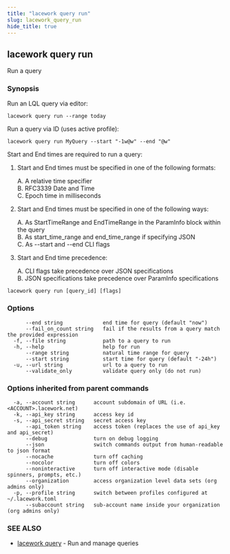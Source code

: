 ```yaml
---
title: "lacework query run"
slug: lacework_query_run
hide_title: true
---
```


## lacework query run

Run a query

### Synopsis

Run an LQL query via editor:

    lacework query run --range today

Run a query via ID (uses active profile):

    lacework query run MyQuery --start "-1w@w" --end "@w"

Start and End times are required to run a query:

1.  Start and End times must be specified in one of the following formats:

    A. A relative time specifier  
    B. RFC3339 Date and Time  
    C. Epoch time in milliseconds  

2. Start and End times must be specified in one of the following ways:

    A. As StartTimeRange and EndTimeRange in the ParamInfo block within the query  
    B. As start_time_range and end_time_range if specifying JSON  
    C. As --start and --end CLI flags  

3. Start and End time precedence:

    A. CLI flags take precedence over JSON specifications  
    B. JSON specifications take precedence over ParamInfo specifications  

```
lacework query run [query_id] [flags]
```

### Options

```
      --end string             end time for query (default "now")
      --fail_on_count string   fail if the results from a query match the provided expression
  -f, --file string            path to a query to run
  -h, --help                   help for run
      --range string           natural time range for query
      --start string           start time for query (default "-24h")
  -u, --url string             url to a query to run
      --validate_only          validate query only (do not run)
```

### Options inherited from parent commands

```
  -a, --account string      account subdomain of URL (i.e. <ACCOUNT>.lacework.net)
  -k, --api_key string      access key id
  -s, --api_secret string   secret access key
      --api_token string    access token (replaces the use of api_key and api_secret)
      --debug               turn on debug logging
      --json                switch commands output from human-readable to json format
      --nocache             turn off caching
      --nocolor             turn off colors
      --noninteractive      turn off interactive mode (disable spinners, prompts, etc.)
      --organization        access organization level data sets (org admins only)
  -p, --profile string      switch between profiles configured at ~/.lacework.toml
      --subaccount string   sub-account name inside your organization (org admins only)
```

### SEE ALSO

* [lacework query](lacework_query.md)	 - Run and manage queries

